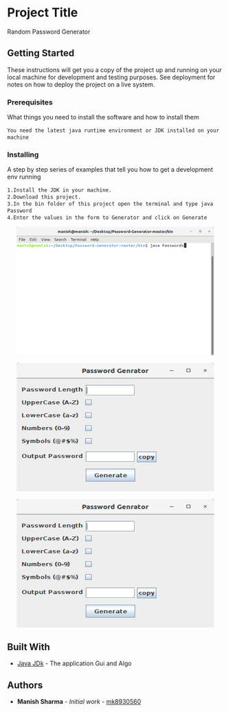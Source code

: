 # Project Title

Random Password Generator

## Getting Started

These instructions will get you a copy of the project up and running on your local machine for development and testing purposes. See deployment for notes on how to deploy the project on a live system.

### Prerequisites

What things you need to install the software and how to install them

```
You need the latest java runtime environment or JDK installed on your machine 
```

### Installing

A step by step series of examples that tell you how to get a development env running

```
1.Install the JDK in your machine.
2.Download this project. 
3.In the bin folder of this project open the terminal and type java Password
4.Enter the values in the form to Generator and click on Generate
```
<p align="center">
  <img width="460" height="300" src="assets/Demo3.png">
</p>
<p align="center">
  <img width="460" height="300" src="assets/Demo1.png">
</p>
<p align="center">
  <img width="460" height="300" src="assets/Demo1.png">
</p>

## Built With

* [Java JDk](https://www.oracle.com/technetwork/java/javase/downloads/jdk8-downloads-2133151.html) - The application Gui and Algo

## Authors

* **Manish Sharma** - *Initial work* - [mk8930560](https://github.com/mk8930560)
